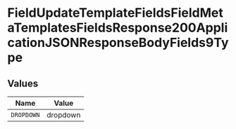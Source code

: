 # FieldUpdateTemplateFieldsFieldMetaTemplatesFieldsResponse200ApplicationJSONResponseBodyFields9Type


## Values

| Name       | Value      |
| ---------- | ---------- |
| `DROPDOWN` | dropdown   |